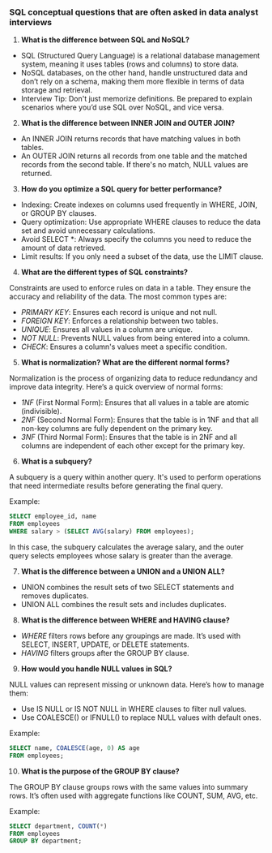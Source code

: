 ### SQL conceptual questions that are often asked in data analyst interviews

1. **What is the difference between SQL and NoSQL?**

- SQL (Structured Query Language) is a relational database management system, meaning it uses tables (rows and columns) to store data. 
- NoSQL databases, on the other hand, handle unstructured data and don’t rely on a schema, making them more flexible in terms of data storage and retrieval.  
- Interview Tip: Don't just memorize definitions. Be prepared to explain scenarios where you’d use SQL over NoSQL, and vice versa.

2. **What is the difference between INNER JOIN and OUTER JOIN?**

- An INNER JOIN returns records that have matching values in both tables.
- An OUTER JOIN returns all records from one table and the matched records from the second table. If there's no match, NULL values are returned.

3. **How do you optimize a SQL query for better performance?**

- Indexing: Create indexes on columns used frequently in WHERE, JOIN, or GROUP BY clauses.
- Query optimization: Use appropriate WHERE clauses to reduce the data set and avoid unnecessary calculations.
- Avoid SELECT *: Always specify the columns you need to reduce the amount of data retrieved.
- Limit results: If you only need a subset of the data, use the LIMIT clause.

4. **What are the different types of SQL constraints?**

Constraints are used to enforce rules on data in a table. They ensure the accuracy and reliability of the data. The most common types are:

- _PRIMARY KEY_: Ensures each record is unique and not null.
- _FOREIGN KEY_: Enforces a relationship between two tables.
- _UNIQUE_: Ensures all values in a column are unique.
- _NOT NULL_: Prevents NULL values from being entered into a column.
- _CHECK_: Ensures a column's values meet a specific condition.

5. **What is normalization? What are the different normal forms?**

Normalization is the process of organizing data to reduce redundancy and improve data integrity. Here’s a quick overview of normal forms:

- _1NF_ (First Normal Form): Ensures that all values in a table are atomic (indivisible).
- _2NF_ (Second Normal Form): Ensures that the table is in 1NF and that all non-key columns are fully dependent on the primary key.
- _3NF_ (Third Normal Form): Ensures that the table is in 2NF and all columns are independent of each other except for the primary key.

6. **What is a subquery?**

A subquery is a query within another query. It's used to perform operations that need intermediate results before generating the final query. 

Example:
```SQL
SELECT employee_id, name
FROM employees
WHERE salary > (SELECT AVG(salary) FROM employees);
```
In this case, the subquery calculates the average salary, and the outer query selects employees whose salary is greater than the average.

7. **What is the difference between a UNION and a UNION ALL?**

- UNION combines the result sets of two SELECT statements and removes duplicates.
- UNION ALL combines the result sets and includes duplicates.

8. **What is the difference between WHERE and HAVING clause?**

- _WHERE_ filters rows before any groupings are made. It’s used with SELECT, INSERT, UPDATE, or DELETE statements.
- _HAVING_ filters groups after the GROUP BY clause.

9. **How would you handle NULL values in SQL?**

NULL values can represent missing or unknown data. Here’s how to manage them:

- Use IS NULL or IS NOT NULL in WHERE clauses to filter null values.
- Use COALESCE() or IFNULL() to replace NULL values with default ones.

Example:
```SQL
SELECT name, COALESCE(age, 0) AS age
FROM employees;
```
10. **What is the purpose of the GROUP BY clause?**

The GROUP BY clause groups rows with the same values into summary rows. It’s often used with aggregate functions like COUNT, SUM, AVG, etc.

Example:
```SQL
SELECT department, COUNT(*)
FROM employees
GROUP BY department;
```
